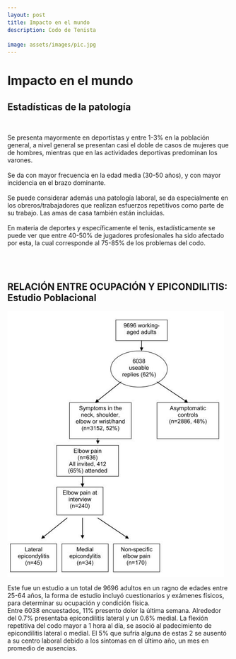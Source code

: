 ```yaml
---
layout: post
title: Impacto en el mundo
description: Codo de Tenista

image: assets/images/pic.jpg
---
```


<h1>Impacto en el mundo</h1>

<h2>Estadísticas de la patología</h2><br>
<p>Se presenta mayormente en deportistas y entre 1-3% en la población general, a nivel general se presentan casi el doble de casos de mujeres que de hombres, mientras que en las actividades deportivas predominan los varones.<br><br>
Se da con mayor frecuencia en la edad media (30-50 años), y con mayor incidencia en el brazo dominante.<br><br>
Se puede considerar además una patología laboral, se da especialmente en los obreros/trabajadores que realizan esfuerzos repetitivos como parte de su trabajo. Las amas de casa también están incluidas.<br><br>
En materia de deportes y específicamente el tenis, estadísticamente se puede ver que entre 40-50% de jugadores profesionales ha sido afectado por esta, la cual corresponde al 75-85% de los problemas del codo.<br></p><br><br>
  
<h2>RELACIÓN ENTRE OCUPACIÓN Y EPICONDILITIS: Estudio Poblacional</h2>
<span class="image fit"><img src="assets/images/I7.jpg" alt="" /></span>
<p>Este fue un estudio a un total de 9696 adultos en un ragno de edades entre 25-64 años, la forma de estudio incluyó cuestionarios y exámenes físicos, para determinar su ocupación y condición física.<br>
Entre 6038 encuestados, 11% presento dolor la última semana. Alrededor del 0.7% presentaba epicondilitis lateral y un 0.6% medial. La flexión repetitiva del codo mayor a 1 hora al día, se asoció al padecimiento de epicondilitis lateral o medial. El 5% que sufría alguna de estas 2 se ausentó a su centro laboral debido a los síntomas en el último año, un mes en promedio de ausencias.
</p><br><br><br>

<br>



